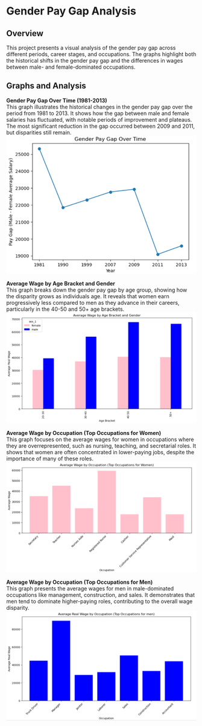 # Gender Pay Gap Analysis

## Overview
This project presents a visual analysis of the gender pay gap across different periods, career stages, and occupations. The graphs highlight both the historical shifts in the gender pay gap and the differences in wages between male- and female-dominated occupations.

## Graphs and Analysis

 **Gender Pay Gap Over Time (1981-2013)**  
   This graph illustrates the historical changes in the gender pay gap over the period from 1981 to 2013. It shows how the gap between male and female salaries has fluctuated, with notable periods of improvement and plateaus. The most significant reduction in the gap occurred between 2009 and 2011, but disparities still remain.
![Gender Pay Gap Over Time](https://github.com/JMiceli7/gender-gap-analysis/blob/main/Images/pay_gap_over_time.png)

 **Average Wage by Age Bracket and Gender**  
   This graph breaks down the gender pay gap by age group, showing how the disparity grows as individuals age. It reveals that women earn progressively less compared to men as they advance in their careers, particularly in the 40-50 and 50+ age brackets.
   ![Average Wage by Age Bracket and Gender](https://github.com/JMiceli7/gender-gap-analysis/blob/main/Images/bar_gap_ages.png)

 **Average Wage by Occupation (Top Occupations for Women)**  
   This graph focuses on the average wages for women in occupations where they are overrepresented, such as nursing, teaching, and secretarial roles. It shows that women are often concentrated in lower-paying jobs, despite the importance of many of these roles.
   ![Average Wage by Occupation (Top Occupation for Women](https://github.com/JMiceli7/gender-gap-analysis/blob/main/Images/women_occ.png)

 **Average Wage by Occupation (Top Occupations for Men)**  
   This graph presents the average wages for men in male-dominated occupations like management, construction, and sales. It demonstrates that men tend to dominate higher-paying roles, contributing to the overall wage disparity.
   ![Average Wage by Occupation (Top Occupation for Men](https://github.com/JMiceli7/gender-gap-analysis/blob/main/Images/men_occ.png)
